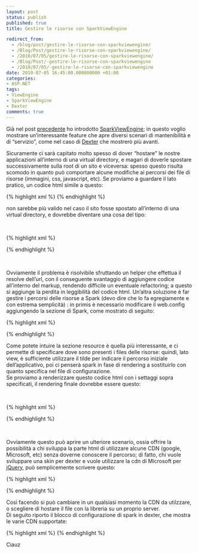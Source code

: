 ```yaml
---
layout: post
status: publish
published: true
title: Gestire le risorse con SparkViewEngine

redirect_from: 
  - /blog/post/gestire-le-risorse-con-sparkviewengine/
  - /Blog/Post/gestire-le-risorse-con-sparkviewengine/
  - /2010/07/05/gestire-le-risorse-con-sparkviewengine/
  - /Blog/Post/-gestire-le-risorse-con-sparkviewengine
  - /2010/07/05/-gestire-le-risorse-con-sparkviewengine
date: 2010-07-05 16:45:00.000000000 +01:00
categories:
- ASP.NET
tags:
- ViewEngine
- SparkViewEngine
- Dexter
comments: true
---
```

<p>Già nel post <a title="SparkViewEngine Kick Off" href="http://tostring.it/blog/post/sparkviewengine-kick-off" target="_blank">precedente</a> ho introdotto <a title="SparkViewEngine" href="http://sparkviewengine.com/" rel="nofollow" target="_blank">SparkViewEngine</a>; in questo voglio mostrare un’interessante feature che apre diversi scenari di mantenibilità e di “servizio”, come nel caso di <a title="Dexter Blog Engine Category" href="http://www.imperugo.tostring.it/categories/archive/Dexter" target="_blank">Dexter</a> che mostrerò più avanti.</p>  <p>Sicuramente ci sarà capitato molto spesso di dover “hostare” le nostre applicazioni all’interno di una virtual directory, e magari di doverle spostare successivamente sulla root di un sito e viceversa: spesso questo risulta scomodo in quanto può comportare alcune modifiche ai percorsi dei file di risorse (immagini, css, javascript, etc). Se proviamo a guardare il lato pratico, un codice html simile a questo:</p>  {% highlight xml %}
<link type="text/css" rel="stylesheet" href="/Styles/Site.css" />
{% endhighlight %}
<p>non sarebbe più valido nel caso il sito fosse spostato all’interno di una virtual directory, e dovrebbe diventare una cosa del tipo: 
  <br />

  <br /></p>

{% highlight xml %}
<link type="text/css" rel="stylesheet" href="/MyVirtualDirectory/Styles/Site.css" />
{% endhighlight %}
<p>&#160;</p>

<p>Ovviamente il problema è risolvibile sfruttando un helper che effettua il resolve dell’url, con il conseguente svantaggio di aggiungere codice all’interno del markup, rendendo difficile un eventuale refactoring; a questo si aggiunge la perdita in leggibilità del codice html. Un’altra soluzione è far gestire i percorsi delle risorse a Spark (devo dire che lo fa egregiamente e con estrema semplicità) : in primis è necessario modificare il web.config aggiungendo la sezione di Spark, come mostrato di seguito:</p>

{% highlight xml %}
    <section name="spark" type="Spark.Configuration.SparkSectionHandler, Spark" requirePermission="false"/>
</configSections>

<spark>
    <compilation debug="false"/>
    <pages automaticEncoding="true">
        <namespaces>
            <add namespace="System" />
            <add namespace="System.Web" />
            <add namespace="System.Web.Mvc" />
            <add namespace="System.Web.Mvc.Ajax" />
            <add namespace="System.Web.Mvc.Html" />
            <add namespace="System.Web.Routing" />
            <add namespace="System.Linq" />
        </namespaces>
        <resources>
            <add match="~/Scripts" location="/Resource/Scripts" />
            <add match="~/Styles" location="/Resource/Styles" />
            <add match="~/Images" location="/Resource/Images" />
            <add match="~/Media" location="/Resource/Media" />
        </resources>
    </pages>
</spark>
{% endhighlight %}
<p>Come potete intuire la sezione resource è quella più interessante, e ci permette di specificare dove sono presenti i files delle risorse: quindi, lato view, è sufficiente utilizzare il tilde per indicare il percorso iniziale dell’applicativo, poi ci penserà spark in fase di rendering a sostituirlo con quanto specifica nel file di configurazione. 
  <br />Se proviamo a renderizzare questo codice html con i settaggi sopra specificati, il rendering finale dovrebbe essere questo: 

  <br />

  <br /></p>

{% highlight xml %}
<link type="text/css" rel="stylesheet" href="~/Styles/Site.css" />

<link type="text/css" rel="stylesheet" href="/Resouce/Styles/Site.css" />
{% endhighlight %}
<p>&#160;</p>

<p>Ovviamente questo può aprire un ulteriore scenario, ossia offrire la possibilità a chi sviluppa la parte html di utilizzare alcune CDN (google, Microsoft, etc) senza doverne conoscere il percorso; di fatto, chi vuole sviluppare una skin per dexter e vuole utilizzare la cdn di Microsoft per <a title="jQuery" href="http://tostring.it/Tags/Archive/JQuery" target="_blank">jQuery</a>, può semplicemente scrivere questo:</p>

{% highlight xml %}
<script src="~/Scripts/CDN/jQueryTools/1.2.2/jquery.tools.min.js" type="text/javascript" language="javascript"></script>
{% endhighlight %}
<p>Così facendo si può cambiare in un qualsiasi momento la CDN da utilzzare, o scegliere di hostare il file con la libreria su un proprio server. 
  <br />Di seguito riporto il blocco di configurazione di spark in dexter, che mostra le varie CDN supportate:</p>

{% highlight xml %}
<spark>
    <compilation debug="false"/>
    <pages automaticEncoding="true">
        <namespaces>
            <add namespace="System" />
            <add namespace="System.Web" />
            <add namespace="System.Web.Mvc" />
            <add namespace="System.Web.Mvc.Ajax" />
            <add namespace="System.Web.Mvc.Html" />
            <add namespace="System.Web.Routing" />
            <add namespace="System.Linq" />
            <add namespace="Dexter.Web.Site.Models.Blog" />
            <add namespace="System.Collections.Generic" />
            <add namespace="Dexter.Web.Mvc.Helpers" />
            <add namespace="Dexter.Core.Configuration" />
            <add namespace="Dexter.Core.Concrete" />
            <add namespace="Dexter.Web.Mvc.Controls" />
        </namespaces>
        <resources>
            <add match="~/Scripts/CDN/Microsoft" location="http://ajax.microsoft.com/ajax"/>                 <!-- http://www.asp.net/ajaxlibrary/cdn.ashx -->
            <add match="~/Scripts/CDN/Google" location="http://ajax.googleapis.com/ajax/libs"/>                 <!-- http://code.google.com/apis/ajaxlibs/documentation/#AjaxLibraries -->
            <add match="~/Scripts/CDN/jQueryTools" location="http://cdn.jquerytools.org"/>                    <!-- http://flowplayer.org/tools/download/index.html -->
            <add match="~/Scripts" location="~/Scripts" />
            <add match="~/Styles" location="~/Styles" />
            <add match="~/Images" location="~/Images" />
            <add match="~/Media" location="~/Media" />
        </resources>
    </pages>
</spark>
{% endhighlight %}
<p>Ciauz</p>
